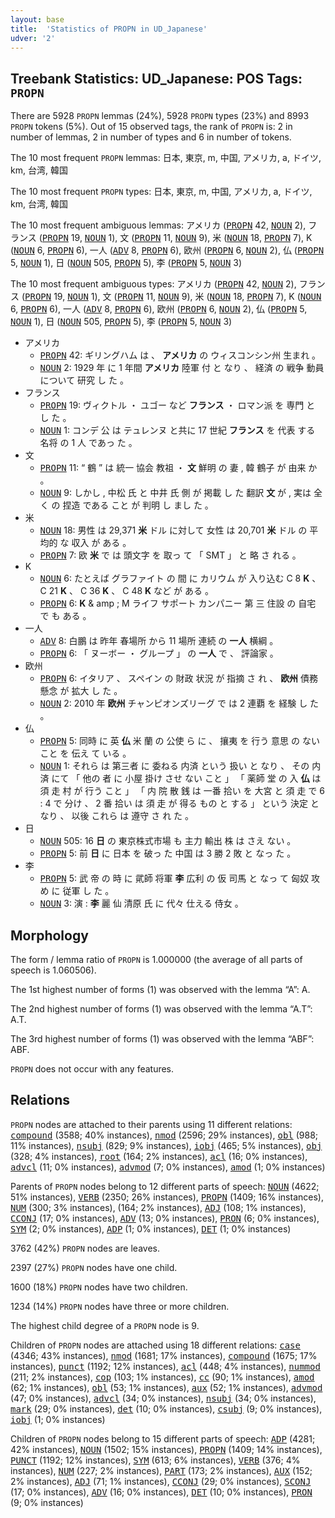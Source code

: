 ```yaml
---
layout: base
title:  'Statistics of PROPN in UD_Japanese'
udver: '2'
---
```


## Treebank Statistics: UD_Japanese: POS Tags: `PROPN`

There are 5928 `PROPN` lemmas (24%), 5928 `PROPN` types (23%) and 8993 `PROPN` tokens (5%).
Out of 15 observed tags, the rank of `PROPN` is: 2 in number of lemmas, 2 in number of types and 6 in number of tokens.

The 10 most frequent `PROPN` lemmas: 日本, 東京, m, 中国, アメリカ, a, ドイツ, km, 台湾, 韓国

The 10 most frequent `PROPN` types:  日本, 東京, m, 中国, アメリカ, a, ドイツ, km, 台湾, 韓国

The 10 most frequent ambiguous lemmas: アメリカ (<tt><a href="ja-pos-PROPN.html">PROPN</a></tt> 42, <tt><a href="ja-pos-NOUN.html">NOUN</a></tt> 2), フランス (<tt><a href="ja-pos-PROPN.html">PROPN</a></tt> 19, <tt><a href="ja-pos-NOUN.html">NOUN</a></tt> 1), 文 (<tt><a href="ja-pos-PROPN.html">PROPN</a></tt> 11, <tt><a href="ja-pos-NOUN.html">NOUN</a></tt> 9), 米 (<tt><a href="ja-pos-NOUN.html">NOUN</a></tt> 18, <tt><a href="ja-pos-PROPN.html">PROPN</a></tt> 7), K (<tt><a href="ja-pos-NOUN.html">NOUN</a></tt> 6, <tt><a href="ja-pos-PROPN.html">PROPN</a></tt> 6), 一人 (<tt><a href="ja-pos-ADV.html">ADV</a></tt> 8, <tt><a href="ja-pos-PROPN.html">PROPN</a></tt> 6), 欧州 (<tt><a href="ja-pos-PROPN.html">PROPN</a></tt> 6, <tt><a href="ja-pos-NOUN.html">NOUN</a></tt> 2), 仏 (<tt><a href="ja-pos-PROPN.html">PROPN</a></tt> 5, <tt><a href="ja-pos-NOUN.html">NOUN</a></tt> 1), 日 (<tt><a href="ja-pos-NOUN.html">NOUN</a></tt> 505, <tt><a href="ja-pos-PROPN.html">PROPN</a></tt> 5), 李 (<tt><a href="ja-pos-PROPN.html">PROPN</a></tt> 5, <tt><a href="ja-pos-NOUN.html">NOUN</a></tt> 3)

The 10 most frequent ambiguous types:  アメリカ (<tt><a href="ja-pos-PROPN.html">PROPN</a></tt> 42, <tt><a href="ja-pos-NOUN.html">NOUN</a></tt> 2), フランス (<tt><a href="ja-pos-PROPN.html">PROPN</a></tt> 19, <tt><a href="ja-pos-NOUN.html">NOUN</a></tt> 1), 文 (<tt><a href="ja-pos-PROPN.html">PROPN</a></tt> 11, <tt><a href="ja-pos-NOUN.html">NOUN</a></tt> 9), 米 (<tt><a href="ja-pos-NOUN.html">NOUN</a></tt> 18, <tt><a href="ja-pos-PROPN.html">PROPN</a></tt> 7), K (<tt><a href="ja-pos-NOUN.html">NOUN</a></tt> 6, <tt><a href="ja-pos-PROPN.html">PROPN</a></tt> 6), 一人 (<tt><a href="ja-pos-ADV.html">ADV</a></tt> 8, <tt><a href="ja-pos-PROPN.html">PROPN</a></tt> 6), 欧州 (<tt><a href="ja-pos-PROPN.html">PROPN</a></tt> 6, <tt><a href="ja-pos-NOUN.html">NOUN</a></tt> 2), 仏 (<tt><a href="ja-pos-PROPN.html">PROPN</a></tt> 5, <tt><a href="ja-pos-NOUN.html">NOUN</a></tt> 1), 日 (<tt><a href="ja-pos-NOUN.html">NOUN</a></tt> 505, <tt><a href="ja-pos-PROPN.html">PROPN</a></tt> 5), 李 (<tt><a href="ja-pos-PROPN.html">PROPN</a></tt> 5, <tt><a href="ja-pos-NOUN.html">NOUN</a></tt> 3)


* アメリカ
  * <tt><a href="ja-pos-PROPN.html">PROPN</a></tt> 42: ギリングハム は 、 <b>アメリカ</b> の ウィスコンシン州 生まれ 。
  * <tt><a href="ja-pos-NOUN.html">NOUN</a></tt> 2: 1929 年 に 1 年間 <b>アメリカ</b> 陸軍 付 と なり 、 経済 の 戦争 動員 について 研究 し た 。
* フランス
  * <tt><a href="ja-pos-PROPN.html">PROPN</a></tt> 19: ヴィクトル ・ ユゴー など <b>フランス</b> ・ ロマン派 を 専門 と し た 。
  * <tt><a href="ja-pos-NOUN.html">NOUN</a></tt> 1: コンデ 公 は テュレンヌ と共に 17 世紀 <b>フランス</b> を 代表 する 名将 の 1 人 であっ た 。
* 文
  * <tt><a href="ja-pos-PROPN.html">PROPN</a></tt> 11: “ 鶴 ” は 統一 協会 教祖 ・ <b>文</b> 鮮明 の 妻 , 韓 鶴子 が 由来 か 。
  * <tt><a href="ja-pos-NOUN.html">NOUN</a></tt> 9: しかし , 中松 氏 と 中井 氏 側 が 掲載 し た 翻訳 <b>文</b> が , 実は 全く の 捏造 である こと が 判明 し まし た 。
* 米
  * <tt><a href="ja-pos-NOUN.html">NOUN</a></tt> 18: 男性 は 29,371 <b>米</b> ドル に対して 女性 は 20,701 <b>米</b> ドル の 平均的 な 収入 が ある 。
  * <tt><a href="ja-pos-PROPN.html">PROPN</a></tt> 7: 欧 <b>米</b> で は 頭文字 を 取っ て 「 SMT 」 と 略 さ れる 。
* K
  * <tt><a href="ja-pos-NOUN.html">NOUN</a></tt> 6: たとえば グラファイト の 間 に カリウム が 入り込む C 8 <b>K</b> 、 C 21 <b>K</b> 、 C 36 <b>K</b> 、 C 48 <b>K</b> など が ある 。
  * <tt><a href="ja-pos-PROPN.html">PROPN</a></tt> 6: <b>K</b> & amp ; M ライフ サポート カンパニー 第 三 住設 の 自宅 で も ある 。
* 一人
  * <tt><a href="ja-pos-ADV.html">ADV</a></tt> 8: 白鵬 は 昨年 春場所 から 11 場所 連続 の <b>一人</b> 横綱 。
  * <tt><a href="ja-pos-PROPN.html">PROPN</a></tt> 6: 「 ヌーボー ・ グループ 」 の <b>一人</b> で 、 評論家 。
* 欧州
  * <tt><a href="ja-pos-PROPN.html">PROPN</a></tt> 6: イタリア 、 スペイン の 財政 状況 が 指摘 さ れ 、 <b>欧州</b> 債務 懸念 が 拡大 し た 。
  * <tt><a href="ja-pos-NOUN.html">NOUN</a></tt> 2: 2010 年 <b>欧州</b> チャンピオンズリーグ で は 2 連覇 を 経験 し た 。
* 仏
  * <tt><a href="ja-pos-PROPN.html">PROPN</a></tt> 5: 同時 に 英 <b>仏</b> 米 蘭 の 公使 ら に 、 攘夷 を 行う 意思 の ない こと を 伝え て いる 。
  * <tt><a href="ja-pos-NOUN.html">NOUN</a></tt> 1: それら は 第三者 に 委ねる 内済 という 扱い と なり 、 その 内済 にて 「 他の 者 に 小屋 掛け させ ない こと 」 「 薬師 堂 の 入 <b>仏</b> は 須 走 村 が 行う こと 」 「 内 院 散 銭 は 一番 拾い を 大宮 と 須 走 で 6 : 4 で 分け 、 2 番 拾い は 須 走 が 得る もの と する 」 という 決定 と なり 、 以後 これら は 遵守 さ れ た 。
* 日
  * <tt><a href="ja-pos-NOUN.html">NOUN</a></tt> 505: 16 <b>日</b> の 東京株式市場 も 主力 輸出 株 は さえ ない 。
  * <tt><a href="ja-pos-PROPN.html">PROPN</a></tt> 5: 前 <b>日</b> に 日本 を 破っ た 中国 は 3 勝 2 敗 と なっ た 。
* 李
  * <tt><a href="ja-pos-PROPN.html">PROPN</a></tt> 5: 武 帝 の 時 に 貮師 将軍 <b>李</b> 広利 の 仮 司馬 と なっ て 匈奴 攻め に 従軍 し た 。
  * <tt><a href="ja-pos-NOUN.html">NOUN</a></tt> 3: 演 : <b>李</b> 麗 仙 清原 氏 に 代々 仕える 侍女 。

## Morphology

The form / lemma ratio of `PROPN` is 1.000000 (the average of all parts of speech is 1.060506).

The 1st highest number of forms (1) was observed with the lemma “A”: A.

The 2nd highest number of forms (1) was observed with the lemma “A.T”: A.T.

The 3rd highest number of forms (1) was observed with the lemma “ABF”: ABF.

`PROPN` does not occur with any features.


## Relations

`PROPN` nodes are attached to their parents using 11 different relations: <tt><a href="ja-dep-compound.html">compound</a></tt> (3588; 40% instances), <tt><a href="ja-dep-nmod.html">nmod</a></tt> (2596; 29% instances), <tt><a href="ja-dep-obl.html">obl</a></tt> (988; 11% instances), <tt><a href="ja-dep-nsubj.html">nsubj</a></tt> (829; 9% instances), <tt><a href="ja-dep-iobj.html">iobj</a></tt> (465; 5% instances), <tt><a href="ja-dep-obj.html">obj</a></tt> (328; 4% instances), <tt><a href="ja-dep-root.html">root</a></tt> (164; 2% instances), <tt><a href="ja-dep-acl.html">acl</a></tt> (16; 0% instances), <tt><a href="ja-dep-advcl.html">advcl</a></tt> (11; 0% instances), <tt><a href="ja-dep-advmod.html">advmod</a></tt> (7; 0% instances), <tt><a href="ja-dep-amod.html">amod</a></tt> (1; 0% instances)

Parents of `PROPN` nodes belong to 12 different parts of speech: <tt><a href="ja-pos-NOUN.html">NOUN</a></tt> (4622; 51% instances), <tt><a href="ja-pos-VERB.html">VERB</a></tt> (2350; 26% instances), <tt><a href="ja-pos-PROPN.html">PROPN</a></tt> (1409; 16% instances), <tt><a href="ja-pos-NUM.html">NUM</a></tt> (300; 3% instances),  (164; 2% instances), <tt><a href="ja-pos-ADJ.html">ADJ</a></tt> (108; 1% instances), <tt><a href="ja-pos-CCONJ.html">CCONJ</a></tt> (17; 0% instances), <tt><a href="ja-pos-ADV.html">ADV</a></tt> (13; 0% instances), <tt><a href="ja-pos-PRON.html">PRON</a></tt> (6; 0% instances), <tt><a href="ja-pos-SYM.html">SYM</a></tt> (2; 0% instances), <tt><a href="ja-pos-ADP.html">ADP</a></tt> (1; 0% instances), <tt><a href="ja-pos-DET.html">DET</a></tt> (1; 0% instances)

3762 (42%) `PROPN` nodes are leaves.

2397 (27%) `PROPN` nodes have one child.

1600 (18%) `PROPN` nodes have two children.

1234 (14%) `PROPN` nodes have three or more children.

The highest child degree of a `PROPN` node is 9.

Children of `PROPN` nodes are attached using 18 different relations: <tt><a href="ja-dep-case.html">case</a></tt> (4346; 43% instances), <tt><a href="ja-dep-nmod.html">nmod</a></tt> (1681; 17% instances), <tt><a href="ja-dep-compound.html">compound</a></tt> (1675; 17% instances), <tt><a href="ja-dep-punct.html">punct</a></tt> (1192; 12% instances), <tt><a href="ja-dep-acl.html">acl</a></tt> (448; 4% instances), <tt><a href="ja-dep-nummod.html">nummod</a></tt> (211; 2% instances), <tt><a href="ja-dep-cop.html">cop</a></tt> (103; 1% instances), <tt><a href="ja-dep-cc.html">cc</a></tt> (90; 1% instances), <tt><a href="ja-dep-amod.html">amod</a></tt> (62; 1% instances), <tt><a href="ja-dep-obl.html">obl</a></tt> (53; 1% instances), <tt><a href="ja-dep-aux.html">aux</a></tt> (52; 1% instances), <tt><a href="ja-dep-advmod.html">advmod</a></tt> (47; 0% instances), <tt><a href="ja-dep-advcl.html">advcl</a></tt> (34; 0% instances), <tt><a href="ja-dep-nsubj.html">nsubj</a></tt> (34; 0% instances), <tt><a href="ja-dep-mark.html">mark</a></tt> (29; 0% instances), <tt><a href="ja-dep-det.html">det</a></tt> (10; 0% instances), <tt><a href="ja-dep-csubj.html">csubj</a></tt> (9; 0% instances), <tt><a href="ja-dep-iobj.html">iobj</a></tt> (1; 0% instances)

Children of `PROPN` nodes belong to 15 different parts of speech: <tt><a href="ja-pos-ADP.html">ADP</a></tt> (4281; 42% instances), <tt><a href="ja-pos-NOUN.html">NOUN</a></tt> (1502; 15% instances), <tt><a href="ja-pos-PROPN.html">PROPN</a></tt> (1409; 14% instances), <tt><a href="ja-pos-PUNCT.html">PUNCT</a></tt> (1192; 12% instances), <tt><a href="ja-pos-SYM.html">SYM</a></tt> (613; 6% instances), <tt><a href="ja-pos-VERB.html">VERB</a></tt> (376; 4% instances), <tt><a href="ja-pos-NUM.html">NUM</a></tt> (227; 2% instances), <tt><a href="ja-pos-PART.html">PART</a></tt> (173; 2% instances), <tt><a href="ja-pos-AUX.html">AUX</a></tt> (152; 2% instances), <tt><a href="ja-pos-ADJ.html">ADJ</a></tt> (71; 1% instances), <tt><a href="ja-pos-CCONJ.html">CCONJ</a></tt> (29; 0% instances), <tt><a href="ja-pos-SCONJ.html">SCONJ</a></tt> (17; 0% instances), <tt><a href="ja-pos-ADV.html">ADV</a></tt> (16; 0% instances), <tt><a href="ja-pos-DET.html">DET</a></tt> (10; 0% instances), <tt><a href="ja-pos-PRON.html">PRON</a></tt> (9; 0% instances)

